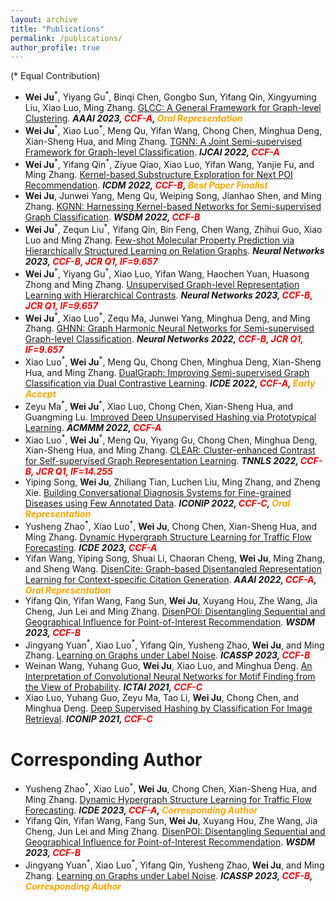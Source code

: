 ```yaml
---
layout: archive
title: "Publications"
permalink: /publications/
author_profile: true
---
```


<!-- You can also find my articles on <u><a href="https://scholar.google.com/citations?user=pppQSXgAAAAJ&hl=en">my Google Scholar profile</a>.</u> -->
(\* Equal Contribution)

* **Wei Ju**<sup>\*</sup>, Yiyang Gu<sup>\*</sup>, Binqi Chen, Gongbo Sun, Yifang Qin, Xingyuming Liu, Xiao Luo, Ming Zhang. [GLCC: A General Framework for Graph-level Clustering](https://arxiv.org/pdf/2210.11879.pdf). ***AAAI 2023, <span style="color:red">CCF-A</span>, <span style="color:orange">Oral Representation</span>***
* **Wei Ju**<sup>\*</sup>, Xiao Luo<sup>\*</sup>, Meng Qu, Yifan Wang, Chong Chen, Minghua Deng, Xian-Sheng Hua, and Ming Zhang. [TGNN: A Joint Semi-supervised Framework for Graph-level Classification](../files/IJCAI_TGNN.pdf). ***IJCAI 2022, <span style="color:red">CCF-A</span>***
* **Wei Ju**<sup>\*</sup>, Yifang Qin<sup>\*</sup>, Ziyue Qiao, Xiao Luo, Yifan Wang, Yanjie Fu, and Ming Zhang. [Kernel-based Substructure Exploration for Next POI Recommendation](https://arxiv.org/pdf/2210.03969.pdf). ***ICDM 2022, <span style="color:red">CCF-B</span>, <span style="color:orange">Best Paper Finalist</span>***
* **Wei Ju**, Junwei Yang, Meng Qu, Weiping Song, Jianhao Shen, and Ming Zhang. [KGNN: Harnessing Kernel-based Networks for Semi-supervised Graph Classification](https://arxiv.org/pdf/2205.10550.pdf). ***WSDM 2022, <span style="color:red">CCF-B</span>***
* **Wei Ju**<sup>\*</sup>, Zequn Liu<sup>\*</sup>, Yifang Qin, Bin Feng, Chen Wang, Zhihui Guo, Xiao Luo and Ming Zhang. [Few-shot Molecular Property Prediction via Hierarchically Structured Learning on Relation Graphs](../files/NN_HSL-RG.pdf). ***Neural Networks 2023, <span style="color:red">CCF-B, JCR Q1, IF=9.657</span>***
* **Wei Ju**<sup>\*</sup>, Yiyang Gu<sup>\*</sup>, Xiao Luo, Yifan Wang, Haochen Yuan, Huasong Zhong and Ming Zhang. [Unsupervised Graph-level Representation Learning with Hierarchical Contrasts](../files/NN-HGCL.pdf). ***Neural Networks 2023, <span style="color:red">CCF-B, JCR Q1, IF=9.657</span>***
* **Wei Ju**<sup>\*</sup>, Xiao Luo<sup>\*</sup>, Zequ Ma, Junwei Yang, Minghua Deng, and Ming Zhang. [GHNN: Graph Harmonic Neural Networks for Semi-supervised Graph-level Classification](../files/NN_GHNN.pdf). ***Neural Networks 2022, <span style="color:red">CCF-B, JCR Q1, IF=9.657</span>***
* Xiao Luo<sup>\*</sup>, **Wei Ju**<sup>\*</sup>, Meng Qu, Chong Chen, Minghua Deng, Xian-Sheng Hua, and Ming Zhang. [DualGraph: Improving Semi-supervised Graph Classification via Dual Contrastive Learning](../files/ICDE_DualGraph.pdf). ***ICDE 2022, <span style="color:red">CCF-A</span>, <span style="color:orange">Early Accept</span>***
* Zeyu Ma<sup>\*</sup>, **Wei Ju**<sup>\*</sup>, Xiao Luo, Chong Chen, Xian-Sheng Hua, and Guangming Lu. [Improved Deep Unsupervised Hashing via Prototypical Learning](../files/MM_PURPLE.pdf). ***ACMMM 2022, <span style="color:red">CCF-A</span>***
* Xiao Luo<sup>\*</sup>, **Wei Ju**<sup>\*</sup>, Meng Qu, Yiyang Gu, Chong Chen, Minghua Deng, Xian-Sheng Hua, and Ming Zhang. [CLEAR: Cluster-enhanced Contrast for Self-supervised Graph Representation Learning](../files/TNNLS_CLEAR.pdf). ***TNNLS 2022, <span style="color:red">CCF-B, JCR Q1, IF=14.255</span>***
* Yiping Song, **Wei Ju**, Zhiliang Tian, Luchen Liu, Ming Zhang, and Zheng Xie. [Building Conversational Diagnosis Systems for Fine-grained Diseases using Few Annotated Data](../files/ICONIP-22.pdf). ***ICONIP 2022, <span style="color:red">CCF-C</span>, <span style="color:orange">Oral Representation</span>***
* Yusheng Zhao<sup>\*</sup>, Xiao Luo<sup>\*</sup>, **Wei Ju**, Chong Chen, Xian-Sheng Hua, and Ming Zhang. [Dynamic Hypergraph Structure Learning for Traffic Flow Forecasting](../files/ICDE23_DyHSL.pdf). ***ICDE 2023, <span style="color:red">CCF-A</span>***
* Yifan Wang, Yiping Song, Shuai Li, Chaoran Cheng, **Wei Ju**, Ming Zhang, and Sheng Wang. [DisenCite: Graph-based Disentangled Representation Learning for Context-specific Citation Generation](https://www.aaai.org/AAAI22Papers/AAAI-8309.WangY.pdf). ***AAAI 2022, <span style="color:red">CCF-A</span>, <span style="color:orange">Oral Representation</span>***
* Yifang Qin, Yifan Wang, Fang Sun, **Wei Ju**, Xuyang Hou, Zhe Wang, Jia Cheng, Jun Lei and Ming Zhang. [DisenPOI: Disentangling Sequential and Geographical Influence for Point-of-Interest Recommendation](https://arxiv.org/pdf/2210.16591.pdf). ***WSDM 2023, <span style="color:red">CCF-B</span>***
* Jingyang Yuan<sup>\*</sup>, Xiao Luo<sup>\*</sup>, Yifang Qin, Yusheng Zhao, **Wei Ju**, and Ming Zhang. [Learning on Graphs under Label Noise](../files/ICASSP_CGNN.pdf). ***ICASSP 2023, <span style="color:red">CCF-B</span>***
* Weinan Wang, Yuhang Guo, **Wei Ju**, Xiao Luo, and Minghua Deng. [An Interpretation of Convolutional Neural Networks for Motif Finding from the View of Probability](../files/ICTAI-21.pdf). ***ICTAI 2021, <span style="color:red">CCF-C</span>***
* Xiao Luo, Yuhang Guo, Zeyu Ma, Tao Li, **Wei Ju**, Chong Chen, and Minghua Deng. [Deep Supervised Hashing by Classification For Image Retrieval](../files/ICONIP-21.pdf). ***ICONIP 2021, <span style="color:red">CCF-C</span>***



Corresponding Author
=====
* Yusheng Zhao<sup>\*</sup>, Xiao Luo<sup>\*</sup>, **Wei Ju**, Chong Chen, Xian-Sheng Hua, and Ming Zhang. [Dynamic Hypergraph Structure Learning for Traffic Flow Forecasting](../files/ICDE23_DyHSL.pdf). ***ICDE 2023, <span style="color:red">CCF-A</span>, <span style="color:orange">Corresponding Author</span>***
* Yifang Qin, Yifan Wang, Fang Sun, **Wei Ju**, Xuyang Hou, Zhe Wang, Jia Cheng, Jun Lei and Ming Zhang. [DisenPOI: Disentangling Sequential and Geographical Influence for Point-of-Interest Recommendation](https://arxiv.org/pdf/2210.16591.pdf). ***WSDM 2023, <span style="color:red">CCF-B</span>***
* Jingyang Yuan<sup>\*</sup>, Xiao Luo<sup>\*</sup>, Yifang Qin, Yusheng Zhao, **Wei Ju**, and Ming Zhang. [Learning on Graphs under Label Noise](../files/ICASSP_CGNN.pdf). ***ICASSP 2023, <span style="color:red">CCF-B</span>, <span style="color:orange">Corresponding Author</span>***
